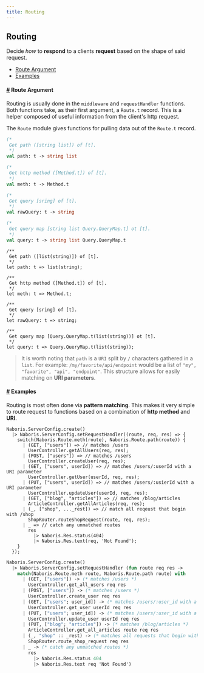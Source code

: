 ```yaml
---
title: Routing
---
```


## Routing

Decide _how_ to **respond** to a clients **request** based on the shape of said request.

- [Route Argument](#route-arg)
- [Examples](#examples)

#### <a name="route-arg" href="#route-arg">#</a> Route Argument

Routing is usually done in the `middleware` and `requestHandler` functions. Both functions take, as their first argument, a `Route.t` record. This is a helper composed of useful information from the client's http request.

The `Route` module gives functions for pulling data out of the `Route.t` record.

```ocaml
(*
 Get path ([string list]) of [t].
 *)
val path: t -> string list

(*
 Get http method ([Method.t]) of [t].
 *)
val meth: t -> Method.t

(*
 Get query [sring] of [t].
 *)
val rawQuery: t -> string

(*
 Get query map [string list Query.QueryMap.t] ot [t].
 *)
val query: t -> string list Query.QueryMap.t
```
```reason
/**
 Get path ([list(string)]) of [t].
 */
let path: t => list(string);

/**
 Get http method ([Method.t]) of [t].
 */
let meth: t => Method.t;

/**
 Get query [sring] of [t].
 */
let rawQuery: t => string;

/**
 Get query map [Query.QueryMap.t(list(string))] ot [t].
 */
let query: t => Query.QueryMap.t(list(string));
```

> It is worth noting that `path` is a `URI` split by `/` characters gathered in a `list`. For example: `/my/favorite/api/endpoint` would be a list of `"my", "favorite", "api", "endpoint"`. This structure allows for easily matching on **URI parameters**.

#### <a name="examples" href="#examples">#</a> Examples

Routing is most often done via **pattern matching**.  This makes it very simple to route request to functions based on a combination of **http method** and **URI**.

```reason
Naboris.ServerConfig.create()
  |> Naboris.ServerConfig.setRequestHandler((route, req, res) => {
    switch(Naboris.Route.meth(route), Naboris.Route.path(route)) {
      | (GET, ["users"]) => // matches /users
        UserController.getAllUsers(req, res);
      | (POST, ["users"]) => // matches /users
        UserController.createUser(req, res);
      | (GET, ["users", userId]) => // matches /users/:userId with a URI parameter
        UserController.getUser(userId, req, res);
      | (PUT, ["users", userId]) => // matches /users/:usierId with a URI parameter
        UserController.updateUser(userId, req, res);
      | (GET, ["blog", "articles"]) => // matches /blog/articles
        ArticleController.getAllArticles(req, res);
      | (_, ["shop", ..._rest]) => // match all reqeust that begin with /shop
        ShopRouter.routeShopRequest(route, req, res);
      | _ => // catch any unmatched routes
        res
          |> Naboris.Res.status(404)
          |> Naboris.Res.text(req, 'Not Found');
    }
  });
```
```ocaml
Naboris.ServerConfig.create()
  |> Naboris.ServerConfig.setRequestHandler (fun route req res ->
    match(Naboris.Route.meth route, Naboris.Route.path route) with
      | (GET, ["users"]) -> (* matches /users *)
        UserController.get_all_users req res
      | (POST, ["users"]) -> (* matches /users *)
        UserController.create_user req res
      | (GET, ["users"; user_id]) -> (* matches /users/:user_id with a URI parameter *)
        UserController.get_user userId req res
      | (PUT, ["users"; user_id]) -> (* matches /users/:user_id with a URI parameter *)
        UserController.update_user userId req res
      | (PUT, ["blog"; "articles"]) -> (* matches /blog/articles *)
        ArticleController.get_all_articles route req res
      | (_, "shop" :: _rest) -> (* matches all requests that begin with /shop *)
        ShopRouter.route_shop_request req res
      | _ -> (* catch any unmatched routes *)
        res
          |> Naboris.Res.status 404
          |> Naboris.Res.text req 'Not Found')
```